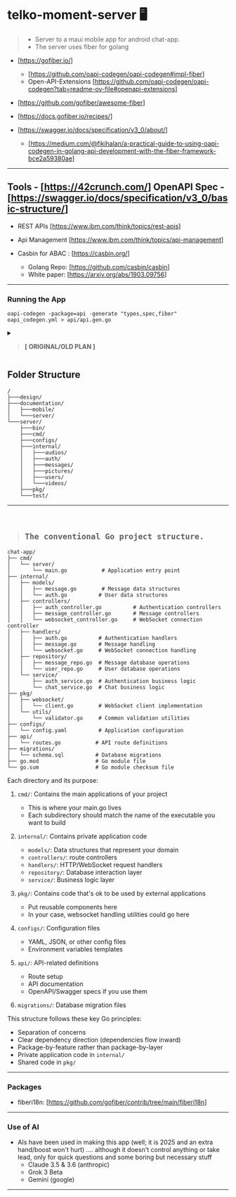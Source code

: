 # telko-moment-server 🖥

> - Server to a maui mobile app for android chat-app.
> - The server uses fiber for golang

- [<https://gofiber.io/>]
  - [<https://github.com/oapi-codegen/oapi-codegen#impl-fiber>]
  - Open-API-Extensions [<https://github.com/oapi-codegen/oapi-codegen?tab=readme-ov-file#openapi-extensions>]

- [<https://github.com/gofiber/awesome-fiber>]
- [<https://docs.gofiber.io/recipes/>]
- [<https://swagger.io/docs/specification/v3_0/about/>]
  - [<https://medium.com/@fikihalan/a-practical-guide-to-using-oapi-codegen-in-golang-api-development-with-the-fiber-framework-bce2a59380ae>]

---
 Tools - [<https://42crunch.com/>]
 OpenAPI Spec - [<https://swagger.io/docs/specification/v3_0/basic-structure/>]
---

- REST APIs [<https://www.ibm.com/think/topics/rest-apis>]
- Api Management [<https://www.ibm.com/think/topics/api-management>]


- Casbin for ABAC : [<https://casbin.org/>]
  - Golang Repo: [<https://github.com/casbin/casbin>]
  - White paper: [<https://arxiv.org/abs/1903.09756>]
---


### Running the App

```shell
oapi-codegen -package=api -generate "types,spec,fiber" oapi_codegen.yml > api/api.gen.go
```

<details>

<summary>

> **[ ORIGINAL/OLD PLAN ]**

</summary>

<h2>About</h2>

> - Server to a flutter android chat-app.
> - The server uses nodejs and frameworks such as ExpressJs, featherJs, stompjs & Prisma ORM.
> - it is split into 2 different servers
>   1. **chat-server** :   for handling chats
>   2. **media-server** :  for handling media files or basically files
> - _*more information on this will be found in the documentation folder_
> - figma links for the designs:
>   1. **auth maps & personas:**   &nbsp;&nbsp; [visit 🔗](https://www.figma.com/file/SBMlL6FtJD69ajJFPGJToU/Telko-moment-%7C-auth-map-%26-User-personas?t=eWpYCmGxitRb2tc7-1)
>   2. **wire frame & prototype**  &nbsp;&nbsp; [visit 🔗](https://www.figma.com/file/ZuSQwcxKaC3hUuFuSnsCqK/Telko-moment-%7C-wireframe-%26-Prototype?t=eWpYCmGxitRb2tc7-1)

## Requirements

> Most of the server requirements are mostly javascript based and a few are other languages but mostly for supporting architecture.
> The requirements are as follows:

1. Nodejs & NPM(Node Package Manager)
2. ExpressJs
3. FeathersJs
4. Stompjs
5. Prisma
6. Databases
    1. Mongodb (server)
    2. SQLite (mobile)
7. RabbitMQ
    - stomp plugin

</details>

## Folder Structure

    /
    ├───design/
    ├───documentation/
    │   ├───mobile/
    │   └───server/
    └───server/
        ├───bin/
        ├───cmd/
        ├───configs/
        ├───internal/
        │   ├───audios/
        │   ├───auth/
        │   ├───messages/
        │   ├───pictures/
        │   ├───users/
        │   └───videos/
        ├───pkg/
        └───test/

---

<br/>

>## `The conventional Go project structure.`

```plaintext
chat-app/
├── cmd/
│   └── server/
│       └── main.go           # Application entry point
├── internal/
│   ├── models/
│   │   ├── message.go        # Message data structures
│   │   └── auth.go          # User data structures
│   ├── controllers/
│   │   ├── auth_controller.go          # Authentication controllers
│   │   ├── message_controller.go       # Message controllers
│   │   └── websocket_controller.go     # WebSocket connection controller
│   ├── handlers/
│   │   ├── auth.go          # Authentication handlers
│   │   ├── message.go       # Message handling
│   │   └── websocket.go     # WebSocket connection handling
│   ├── repository/
│   │   ├── message_repo.go  # Message database operations
│   │   └── user_repo.go     # User database operations
│   └── service/
│       ├── auth_service.go  # Authentication business logic
│       └── chat_service.go  # Chat business logic
├── pkg/
│   ├── websocket/
│   │   └── client.go        # WebSocket client implementation
│   └── utils/
│       └── validator.go     # Common validation utilities
├── configs/
│   └── config.yaml          # Application configuration
├── api/
│   └── routes.go           # API route definitions
├── migrations/
│   └── schema.sql          # Database migrations
├── go.mod                  # Go module file
└── go.sum                  # Go module checksum file

```

Each directory and its purpose:

1. `cmd/`: Contains the main applications of your project
   - This is where your main.go lives
   - Each subdirectory should match the name of the executable you want to build

2. `internal/`: Contains private application code
   - `models/`: Data structures that represent your domain
   - `controllers/`: route controllers
   - `handlers/`: HTTP/WebSocket request handlers
   - `repository/`: Database interaction layer
   - `service/`: Business logic layer

3. `pkg/`: Contains code that's ok to be used by external applications
   - Put reusable components here
   - In your case, websocket handling utilities could go here

4. `configs/`: Configuration files
   - YAML, JSON, or other config files
   - Environment variables templates

5. `api/`: API-related definitions
   - Route setup
   - API documentation
   - OpenAPI/Swagger specs if you use them

6. `migrations/`: Database migration files

This structure follows these key Go principles:

- Separation of concerns
- Clear dependency direction (dependencies flow inward)
- Package-by-feature rather than package-by-layer
- Private application code in `internal/`
- Shared code in `pkg/`

---

### Packages

- fiberi18n: [<https://github.com/gofiber/contrib/tree/main/fiberi18n>]

---

### Use of AI
- AIs have been used in making this app (well; it is 2025 and an extra hand/boost won't hurt) .... although it doesn't control anything or take lead, only for quick questions and some boring but necessary stuff
    - Claude 3.5 & 3.6 (anthropic) 
    - Grok 3 Beta    
    - Gemini (google)

---